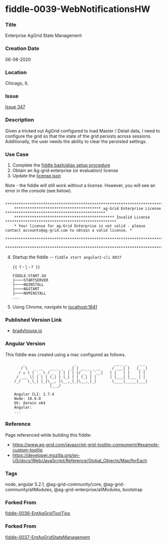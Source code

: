 fiddle-0039-WebNotificationsHW
======


### Title<a name="title"></a>

Enterprise AgGrid State Management


### Creation Date<a name="createDate"></a>

06-08-2020


### Location<a name="location"></a>

Chicago, IL


### Issue<a name="issue"></a>

[Issue 347](https://github.com/bradyhouse/house/issues/347)


### Description<a name="description"></a>

Given a tricked out AgGrid configured to load Master / Detail data, I need to configure the grid so that the state of the grid persists across sessions.  Additionally, the user needs the ability to clear the persisted settings. 


### Use Case<a name="use-case"></a>

1.  Complete the [fiddle bash/alias setup procedure](https://github.com/bradyhouse/house/wiki/Setup-(Mac-OS))
2.  Obtain an Ag-grid enterprise (or evaluation) license
3.  Update the [license.json](license.json)


Note - the fiddle will still work without a license.  However, you will see an error in the console (see below).

        ****************************************************************************************************************
        *************************************** ag-Grid Enterprise License *********************************************
        ********************************************* Invalid License **************************************************
        * Your license for ag-Grid Enterprise is not valid - please contact accounts@ag-grid.com to obtain a valid license. *
        ****************************************************************************************************************
        ****************************************************************************************************************

4.  Startup the fiddle -- `fiddle start angular2-cli 0037` 

        {{ ʕ・ɭ・ʔ }}

        FIDDLE-START.SH
        ├────STARTSERVER
        ├────NGINSTALL
        ├────NGSTART
        ├────NVMINSTALL
        ...
                
5.  Using Chrome, navigate to [localhost:1841](http://localhost:1841)


### Published Version Link<a name="published-version-link"></a>

* [bradyhouse.io](http://bradyhouse.github.io/angular2-cli/fiddle-0039-WebNotificationsHW/index.html)


### Angular Version<a name="angular-version">

This fiddle was created using a mac configured as follows.

            _                      _                 ____ _     ___
           / \   _ __   __ _ _   _| | __ _ _ __     / ___| |   |_ _|
          / △ \ | '_ \ / _` | | | | |/ _` | '__|   | |   | |    | |
         / ___ \| | | | (_| | |_| | | (_| | |      | |___| |___ | |
        /_/   \_\_| |_|\__, |\__,_|_|\__,_|_|       \____|_____|___|
                        |___/

        Angular CLI: 1.7.4
        Node: 10.9.0
        OS: darwin x64
        Angular:
        ...


### Reference <a name="reference"></a>

Page referenced while building this fiddle:

* https://www.ag-grid.com/javascript-grid-tooltip-component/#example-custom-tooltip
* https://developer.mozilla.org/en-US/docs/Web/JavaScript/Reference/Global_Objects/Map/forEach


### Tags<a name="tags"></a>

node, angular 5.2.1, @ag-grid-community/core, @ag-grid-community/allModules, @ag-grid-enterprise/allModules, bootstrap


### Forked From

[fiddle-0036-EntAgGridToolTips](../fiddle-0036-EntAgGridToolTips)


### Forked From

[fiddle-0037-EntAgGridStateManagement](../fiddle-0037-EntAgGridStateManagement)

